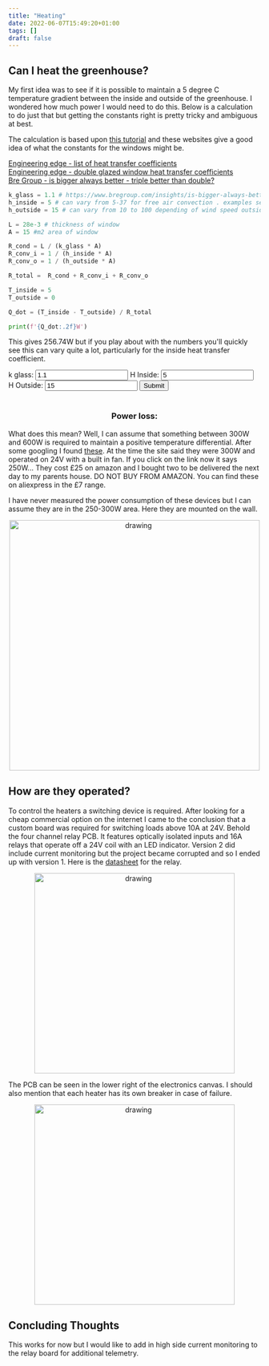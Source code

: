 ```yaml
---
title: "Heating"
date: 2022-06-07T15:49:20+01:00
tags: []
draft: false
---
```


## Can I heat the greenhouse?

My first idea was to see if it is possible to maintain a 5 degree C temperature gradient between the inside and outside of the greenhouse. I wondered how much power I would need to do this. Below is a calculation to do just that but getting the constants right is pretty tricky and ambiguous at best.

The calculation is based upon [this tutorial](https://www.engineersedge.com/heat_transfer/singlepane_window_heat_loss_13863.htm) and these websites give a good idea of what the constants for the windows might be. 

[Engineering edge - list of heat transfer coefficients](https://www.engineersedge.com/heat_transfer/convective_heat_transfer_coefficients__13378.htm)<br>
[Engineering edge - double glazed window heat transfer coefficients](https://www.engineersedge.com/heat_transfer/heat_transfer_coefficients_13822.htm)<br>
[Bre Group -  is bigger always better - triple better than double?]( https://www.bregroup.com/insights/is-bigger-always-better-triple-better-than-double/)
```python
k_glass = 1.1 # https://www.bregroup.com/insights/is-bigger-always-better-triple-better-than-double/
h_inside = 5 # can vary from 5-37 for free air convection . examples seen have used 8 - 10 
h_outside = 15 # can vary from 10 to 100 depending of wind speed outside. examples seen have used 15-40

L = 28e-3 # thickness of window 
A = 15 #m2 area of window

R_cond = L / (k_glass * A)
R_conv_i = 1 / (h_inside * A)
R_conv_o = 1 / (h_outside * A)

R_total =  R_cond + R_conv_i + R_conv_o

T_inside = 5
T_outside = 0 

Q_dot = (T_inside - T_outside) / R_total

print(f'{Q_dot:.2f}W')
```

This gives 256.74W but if you play about with the numbers you'll quickly see this can vary quite a lot, particularly for the inside heat transfer coefficient.

<form id="form" onsubmit="return false;">
	k glass:   <input  type="text" id="k_glass" value="1.1" />
    H Inside:  <input  type="text" id="h_inside" value="5" />
    H Outside: <input  type="text" id="h_outside" value="15" />
    <input  type="submit" onclick="calculate_power_loss();" /><br><br>
    <center><h3>Power loss: <span id="myText"></span></h3></center>
</form>


What does this mean? Well, I can assume that something between 300W and 600W is required to maintain a positive temperature differential. After some googling I found [these](https://www.amazon.co.uk/gp/product/B07BK1VQTP/ref=ppx_yo_dt_b_asin_title_o02_s00?ie=UTF8&psc=1). At the time the site said they were 300W and operated on 24V with a built in fan. If you click on the link now it says 250W... They cost £25 on amazon and I bought two to be delivered the next day to my parents house. DO NOT BUY FROM AMAZON. You can find these on aliexpress in the £7 range. 

I have never measured the power consumption of these devices but I can assume they are in the 250-300W area.
Here they are mounted on the wall.  

<!-- <p align="center"> 
<img src="/greenhouse/images/greenhouse/heater.png" alt="drawing" width="300"/>
</p> -->

<p align="center"> 
<img src="/greenhouse/images/greenhouse/IMG_0161.jpeg" alt="drawing" width="500"/>
</p>


## How are they operated?

To control the heaters a switching device is required. After looking for a cheap commercial option on the internet I came to the conclusion that a custom board was required for switching loads above 10A at 24V. Behold the four channel relay PCB. It features optically isolated inputs and 16A relays that operate off a 24V coil with an LED indicator. Version 2 did include current monitoring but the project became corrupted and so I ended up with version 1. Here is the [datasheet](https://www.te.com/commerce/DocumentDelivery/DDEController?Action=srchrtrv&DocNm=RT1_bistable&DocType=DS&DocLang=English) for the relay.

<p align="center"> 
<img src="/greenhouse/images/greenhouse/relay_pcb.png" alt="drawing" width="400"/>
</p>

The PCB can be seen in the lower right of the electronics canvas. I should also mention that each heater has its own breaker in case of failure.

<p align="center"> 
<img src="/greenhouse/images/greenhouse/IMG_6125.jpeg" alt="drawing" width="400"/>
</p>


## Concluding Thoughts

This works for now but I would like to add in high side current monitoring to the relay board for additional telemetry.









<script>
function calculate_power_loss() {
    var k_glass = Number(document.getElementById("k_glass").value);
    var h_inside = Number(document.getElementById("h_inside").value);
    var h_outside = Number(document.getElementById("h_outside").value);

	var L = 28e-3 // thickness of window 
	var A = 15 //m2 area of window

    var R_cond = L / (k_glass * A)
	var R_conv_i = 1 / (h_inside * A)
	var R_conv_o = 1 / (h_outside * A)
	var R_total =  R_cond + R_conv_i + R_conv_o
	var T_inside = 5
	var T_outside = 0 
	var Q_dot = (T_inside - T_outside) / R_total



    document.getElementById("myText").innerHTML = Math.round(Q_dot).toFixed(2) + "W"

}
</script>


